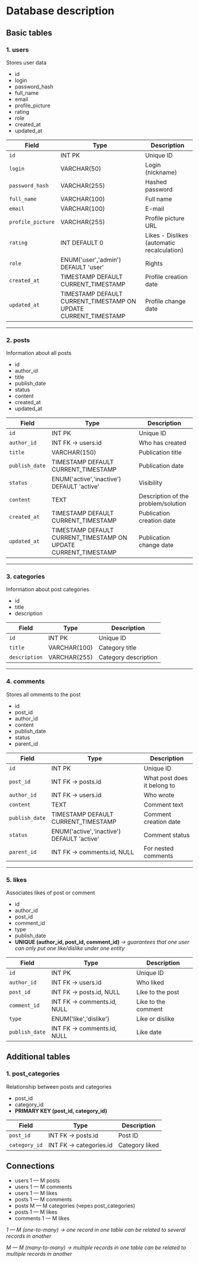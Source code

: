 # Database description

## Basic tables

### 1. users

Stores user data

- id
- login
- password_hash
- full_name
- email
- profile_picture
- rating
- role
- created_at
- updated_at

| Field              | Type                                                              | Description                                 |
|--------------------|-------------------------------------------------------------------|---------------------------------------------|
| `id`               | INT PK                                                            | Unique ID                                   |
| `login`            | VARCHAR(50)                                                       | Login (nickname)                            |
| `password_hash`    | VARCHAR(255)                                                      | Hashed password                             |
| `full_name`        | VARCHAR(100)                                                      | Full name                                   |
| `email`            | VARCHAR(100)                                                      | E-mail                                      |
| `profile_picture`  | VARCHAR(255)                                                      | Profile picture URL                         |
| `rating`           | INT DEFAULT 0                                                     | Likes - Dislikes (automatic recalculation)  |
| `role`             | ENUM('user','admin') DEFAULT 'user'                               | Rights                                      |
| `created_at`       | TIMESTAMP DEFAULT CURRENT_TIMESTAMP                               | Profile creation date                       |
| `updated_at`       | TIMESTAMP DEFAULT CURRENT_TIMESTAMP ON UPDATE CURRENT_TIMESTAMP   | Profile change date                         |

---

### 2. posts

Information about all posts

- id
- author_id
- title
- publish_date
- status
- content
- created_at
- updated_at

| Field              | Type                                                              | Description                           |
|--------------------|-------------------------------------------------------------------|---------------------------------------|
| `id`               | INT PK                                                            | Unique ID                             |
| `author_id`        | INT FK -> users.id                                                | Who has created                       |
| `title`            | VARCHAR(150)                                                      | Publication title                     |
| `publish_date `    | TIMESTAMP DEFAULT CURRENT_TIMESTAMP                               | Publication date                      |
| `status`           | ENUM('active','inactive') DEFAULT 'active'                        | Visibility                            |
| `content`          | TEXT                                                              | Description of the problem/solution   |
| `created_at`       | TIMESTAMP DEFAULT CURRENT_TIMESTAMP                               | Publication creation date             |
| `updated_at`       | TIMESTAMP DEFAULT CURRENT_TIMESTAMP ON UPDATE CURRENT_TIMESTAMP   | Publication change date               |

---

### 3. categories

Information about post categories

- id
- title
- description

| Field           | Type                                 | Description                  |
|-----------------|--------------------------------------|------------------------------|
| `id`            | INT PK                               | Unique ID                    |
| `title`         | VARCHAR(100)                         | Category title               |
| `description`   | VARCHAR(255)                         | Category description         |

---

### 4. comments

Stores all omments to the post

- id
- post_id
- author_id
- content
- publish_date
- status
- parent_id

| Field           | Type                                        | Description                   |
|-----------------|---------------------------------------------|-------------------------------|
| `id`            | INT PK                                      | Unique ID                     |
| `post_id`       | INT FK -> posts.id                          | What post does it belong to   |
| `author_id`     | INT FK -> users.id                          | Who wrote                     |
| `content`       | TEXT                                        | Comment text                  |
| `publish_date`  | TIMESTAMP DEFAULT CURRENT_TIMESTAMP         | Comment creation date         |
| `status`        | ENUM('active','inactive') DEFAULT 'active'  | Comment status                |
| `parent_id`     | INT FK -> comments.id, NULL                 | For nested comments           |

---

### 5. likes

Associates likes of post or comment

- id
- author_id
- post_id
- comment_id
- type
- publish_date
- **UNIQUE (author_id, post_id, comment_id)** *-> guarantees that one user can only put one like/dislike under one entity*

| Field            | Type                           | Description          |
|------------------|--------------------------------|----------------------|
| `id`             | INT PK                         | Unique ID            |
| `author_id`      | INT FK -> users.id             | Who liked            |
| `post_id`        | INT FK -> posts.id, NULL       | Like to the post     |
| `comment_id`     | INT FK -> comments.id, NULL    | Like to the comment  |
| `type`           | ENUM('like','dislike')         | Like or dislike      |
| `publish_date`   | INT FK -> comments.id, NULL    | Like date            |



## Additional tables

### 1. post_categories

Relationship between posts and categories

- post_id
- category_id
- **PRIMARY KEY (post_id, category_id)**

| Field            | Type                           | Description        |
|------------------|--------------------------------|--------------------|
| `post_id`        | INT FK → posts.id              | Post ID            |
| `category_id`    | INT FK -> categories.id        | Category liked     |



## Connections

- users 1 — M posts
- users 1 — M comments
- users 1 — M likes
- posts 1 — M comments
- posts M — M categories (через post_categories)
- posts 1 — M likes
- comments 1 — M likes

*1 — M (one-to-many)   -> one record in one table can be related to several records in another*


*M — M (many-to-many)  -> multiple records in one table can be related to multiple records in another*